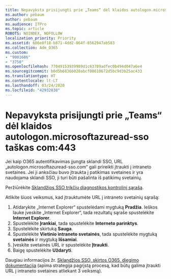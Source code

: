 ```yaml
---
title: Nepavyksta prisijungti prie „Teams“ dėl klaidos autologon.microsoftazuread-sso.com:443
ms.author: pebaum
author: pebaum
ms.audience: ITPro
ms.topic: article
ROBOTS: NOINDEX, NOFOLLOW
localization_priority: Priority
ms.assetid: 686e8f18-b871-4dd2-864f-8562947ab583
ms.collection: Adm_O365
ms.custom:
- "9001686"
- "3750"
ms.openlocfilehash: 77049153939989d1c63789adfec0b494d047a6e4
ms.sourcegitcommit: b0d5b68366028abcf08610672d5bc9d3b25ac433
ms.translationtype: HT
ms.contentlocale: lt-LT
ms.lasthandoff: 03/24/2020
ms.locfileid: "42932038"
---
```

# <a name="unable-to-log-into-teams-due-to-error-autologonmicrosoftazuread-sso-dot-com443"></a>Nepavyksta prisijungti prie „Teams“ dėl klaidos autologon.microsoftazuread-sso taškas com:443

Jei kaip O365 autentifikavimas įjungta sklandi SSO, URL „autologon.microsoftazuread-sso.com“ gali prireikti įtraukti į intraneto svetaines.  Jei ji anksčiau buvo įtraukta į patikimas svetaines ir yra naudojama sklandi SSO, ji turi būti pašalinta iš patikimų svetainių.

Peržiūrėkite [Sklandžios SSO trikčių diagnostikos kontrolinį sąrašą](https://docs.microsoft.com/azure/active-directory/hybrid/tshoot-connect-sso#troubleshooting-checklist).

Atlikite šiuos veiksmus, kad įtrauktumėte URL į intraneto svetainių sąrašą:

1. Atidarykite „Internet Explorer“ spustelėdami mygtuką **Pradžia**. Ieškos lauke įveskite „Internet Explorer“, tada rezultatų sąraše spustelėkite **Internet Explorer**.
2. Spustelėkite **Įrankiai**, tada spustelėkite **Interneto parinktys**.
3. Spustelėkite skirtuką **Sauga**.
4. Spustelėkite **Vietinio intraneto svetainės**, tada spustelėkite mygtuką **svetainės** ir mygtuką **Išsamiai**.
5. Įveskite svetainės URL ir spustelėkite **Įtraukti**.
6. Baigę spustelėkite **Uždaryti**.

Daugiau informacijos žr. [Sklandžios SSO, skirtos O365, diegimo dokumentacija](https://docs.microsoft.com/azure/active-directory/hybrid/how-to-connect-sso-quick-start) (apima strategija pagrįstą procesą, kad būtų galima įtraukti URL į intraneto svetaines atliekant 3 veiksmą).
